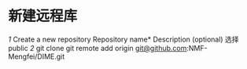 # 新建远程库
*1*
    Create a new repository
    Repository name*
    Description (optional)
    选择public
*2*
    git clone 
    git remote add origin git@github.com:NMF-Mengfei/DIME.git